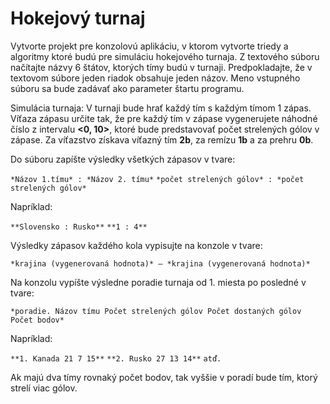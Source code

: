 # Hokejový turnaj
Vytvorte projekt pre konzolovú aplikáciu, v ktorom vytvorte triedy a algoritmy ktoré budú pre simuláciu hokejového turnaja.
Z textového súboru načítajte názvy 6 štátov, ktorých tímy budú v turnaji.
Predpokladajte, že v textovom súbore jeden riadok obsahuje jeden názov. Meno vstupného súboru sa bude zadávať ako parameter štartu programu.

Simulácia turnaja:
V turnaji bude hrať každý tím s každým tímom 1 zápas.
Víťaza zápasu určite tak, že pre každý tím v zápase vygenerujete náhodné číslo z intervalu **<0, 10>**,
ktoré bude predstavovať počet strelených gólov v zápase. Za víťazstvo získava víťazný tím **2b**, za remízu **1b** a za prehru **0b**.

Do súboru zapíšte výsledky všetkých zápasov v tvare:

`*Názov 1.tímu* : *Názov 2. tímu*`
`*počet strelených gólov* : *počet strelených gólov*`

Napríklad:

`**Slovensko : Rusko**`
`**1 : 4**`

Výsledky zápasov každého kola vypisujte na konzole v tvare:

`*krajina (vygenerovaná hodnota)* – *krajina (vygenerovaná hodnota)*`

Na konzolu vypíšte výsledne poradie turnaja od 1. miesta po posledné v tvare:

`*poradie. Názov tímu Počet strelených gólov Počet dostaných gólov Počet bodov*`

Napríklad:

`**1. Kanada 21 7 15**`
`**2. Rusko 27 13 14**`
`atď.`

Ak majú dva tímy rovnaký počet bodov, tak vyššie v poradí bude tím, ktorý strelí viac gólov.
